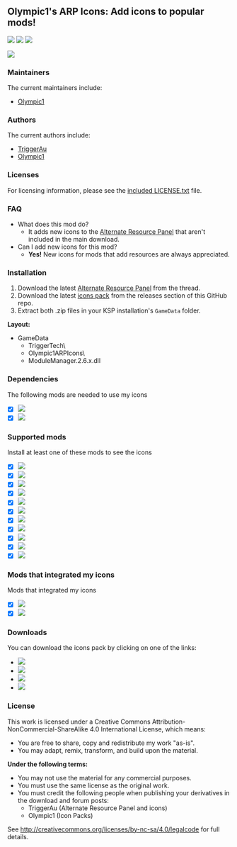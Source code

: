 ## Olympic1's ARP Icons: Add icons to popular mods!
[![][shield:support-ksp]][KSP:website]
[![][shield:support-ckan]][thread:ckan]
[![][shield:license-cc]][ICONS:license]

[![][ICONS:logo]][ICONS:thread]

### Maintainers
The current maintainers include:
  * [Olympic1](http://forum.kerbalspaceprogram.com/index.php?/profile/79730-olympic1/)

### Authors
The current authors include:
  * [TriggerAu](http://forum.kerbalspaceprogram.com/index.php?/profile/57838-triggerau/)
  * [Olympic1](http://forum.kerbalspaceprogram.com/index.php?/profile/79730-olympic1/)

### Licenses
For licensing information, please see the [included LICENSE.txt][ICONS:license] file.

### FAQ
  * What does this mod do?
    * It adds new icons to the [Alternate Resource Panel][thread:arp] that aren't included in the main download.
  * Can I add new icons for this mod?
    * **Yes!** New icons for mods that add resources are always appreciated.

### Installation
  1. Download the latest [Alternate Resource Panel][thread:arp] from the thread.
  2. Download the latest [icons pack][ICONS:rel-github] from the releases section of this GitHub repo.
  3. Extract both .zip files in your KSP installation's `GameData` folder.

**Layout:**
  * GameData
    * TriggerTech\
    * Olympic1ARPIcons\
    * ModuleManager.2.6.x.dll

### Dependencies
The following mods are needed to use my icons
  * [x] [![][shield:support-arp]][thread:arp]
  * [x] [![][shield:support-mm]][thread:mm]

### Supported mods
Install at least one of these mods to see the icons
  * [x] [![][shield:support-warp]][thread:warp]
  * [x] [![][shield:support-crp]][thread:crp]
  * [x] [![][shield:support-di]][thread:di]
  * [x] [![][shield:support-dr]][thread:dr]
  * [x] [![][shield:support-epl]][thread:epl]
  * [x] [![][shield:support-fs]][thread:fs]
  * [x] [![][shield:support-ics]][thread:ics]
  * [x] [![][shield:support-mc]][thread:mc]
  * [x] [![][shield:support-nr]][thread:nr]
  * [x] [![][shield:support-snacks]][thread:snacks]
  * [x] [![][shield:support-ls]][thread:ls]

### Mods that integrated my icons
Mods that integrated my icons
  * [x] [![][shield:support-bm]][thread:bm]
  * [x] [![][shield:support-df]][thread:df]

### Downloads
You can download the icons pack by clicking on one of the links:
  * [![][image:rel-dropbox]][ICONS:rel-dropbox]
  * [![][image:rel-github]][ICONS:rel-github]
  * [![][image:rel-spacedock]][ICONS:rel-spacedock]
  * [![][image:rel-ckan]][ICONS:rel-ckan]

### License
This work is licensed under a Creative Commons Attribution-NonCommercial-ShareAlike 4.0 International License, which means:
  * You are free to share, copy and redistribute my work "as-is".
  * You may adapt, remix, transform, and build upon the material.

**Under the following terms:**
  * You may not use the material for any commercial purposes.
  * You must use the same license as the original work.
  * You must credit the following people when publishing your derivatives in the download and forum posts:
    * TriggerAu (Alternate Resource Panel and icons)
    * Olympic1 (Icon Packs)

See http://creativecommons.org/licenses/by-nc-sa/4.0/legalcode for full details.



[KSP:website]: http://kerbalspaceprogram.com/
[thread:ckan]: http://forum.kerbalspaceprogram.com/index.php?/topic/90246-/
[ICONS:license]: http://github.com/Olympic1/Icon_Packs_KSP/blob/master/LICENSE_Olympic1ARPIcons.txt

[shield:support-ksp]: http://img.shields.io/badge/KSP-v1.x-green.svg
[shield:support-ckan]: http://img.shields.io/badge/CKAN-Indexed-brightgreen.svg
[shield:license-cc]: http://img.shields.io/badge/License-CC%20BY--NC--SA%204.0-blue.svg

[ICONS:logo]: http://i62.tinypic.com/2qltqad.png
[ICONS:thread]: http://forum.kerbalspaceprogram.com/index.php?/topic/92866-/

[thread:arp]: http://forum.kerbalspaceprogram.com/index.php?/topic/54876-/
[thread:mm]: http://forum.kerbalspaceprogram.com/index.php?/topic/50533-/
[thread:warp]: http://forum.kerbalspaceprogram.com/index.php?/topic/90899-/
[thread:crp]: http://forum.kerbalspaceprogram.com/index.php?/topic/83007-/
[thread:di]: http://forum.kerbalspaceprogram.com/index.php?/topic/73920-/
[thread:dr]: http://forum.kerbalspaceprogram.com/index.php?/topic/50296-/
[thread:epl]: http://forum.kerbalspaceprogram.com/index.php?/topic/54284-/
[thread:fs]: http://forum.kerbalspaceprogram.com/index.php?/topic/22583-/
[thread:ics]: http://forum.kerbalspaceprogram.com/index.php?/topic/74182-/
[thread:mc]: http://forum.kerbalspaceprogram.com/index.php?/topic/40183-/
[thread:nr]: http://forum.kerbalspaceprogram.com/index.php?/topic/121597-/
[thread:snacks]: https://github.com/Angel-125/Snacks
[thread:ls]: http://forum.kerbalspaceprogram.com/index.php?/topic/105202-/
[thread:bm]: http://forum.kerbalspaceprogram.com/index.php?/topic/48629-/
[thread:df]: http://forum.kerbalspaceprogram.com/index.php?/topic/112328-/

[shield:support-arp]: http://img.shields.io/badge/KSP%20Alternate%20Resource%20Panel-v2.7.4.0-299bc7.svg
[shield:support-mm]: http://img.shields.io/badge/ModuleManager-v2.6.x-40b7c0.svg
[shield:support-warp]: http://img.shields.io/badge/Alcubierre%20Warp%20Drive-v0.4.2.1-7d617d.svg
[shield:support-crp]: http://img.shields.io/badge/Community%20Resource%20Pack-v0.5.1.1-c5c09f.svg
[shield:support-di]: http://img.shields.io/badge/Dang%20It-v0.6.2-blue.svg
[shield:support-dr]: http://img.shields.io/badge/Deadly%20Reentry-v7.4.4-red.svg
[shield:support-epl]: http://img.shields.io/badge/Extraplanetary%20Launchpads-v5.3.2-orange.svg
[shield:support-fs]: http://img.shields.io/badge/Firespitter-v7.2.3-red.svg
[shield:support-ics]: http://img.shields.io/badge/Ioncross%20Crew%20Support-v1.20.1-34c566.svg
[shield:support-mc]: http://img.shields.io/badge/Mission%20Controller%202-v1.37.0-50b2bc.svg
[shield:support-nr]: http://img.shields.io/badge/'Project%20Orion'%20Nuclear%20Pulse%20Engine-v0.2.2.1-3cdc28.svg
[shield:support-snacks]: http://img.shields.io/badge/Snacks-v1.1.6-a99b13.svg
[shield:support-ls]: http://img.shields.io/badge/USI%20Life%20Support-v0.4.2.1-green.svg
[shield:support-bm]: http://img.shields.io/badge/BioMass-v0.9.2.1-green.svg
[shield:support-df]: http://img.shields.io/badge/DeepFreeze%20Continued-v0.22.1.0-acdadf.svg

[ICONS:rel-dropbox]: http://www.dropbox.com/s/p3174f1nqsnkvol/Olympic1ARPIcons-v0.9.0.zip
[ICONS:rel-github]: http://github.com/Olympic1/Icon_Packs_KSP/releases/latest
[ICONS:rel-spacedock]: http://spacedock.info/mod/15
[ICONS:rel-ckan]: http://forum.kerbalspaceprogram.com/index.php?/topic/90246-/

[image:rel-dropbox]: http://i60.tinypic.com/70jj43.jpg
[image:rel-github]: http://i59.tinypic.com/2i11u2d.jpg
[image:rel-spacedock]: http://i65.tinypic.com/ot0ks9.jpg
[image:rel-ckan]: http://i59.tinypic.com/jidcvk.jpg
